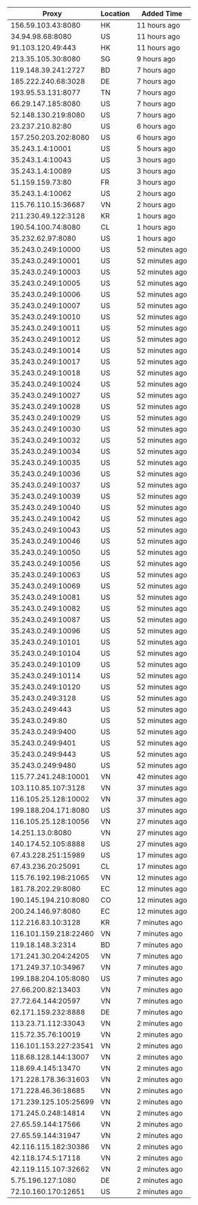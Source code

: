 | Proxy | Location | Added Time |
|---------|----------|------------|
| 156.59.103.43:8080 | HK | 11 hours ago |
| 34.94.98.68:8080 | US | 11 hours ago |
| 91.103.120.49:443 | HK | 11 hours ago |
| 213.35.105.30:8080 | SG | 9 hours ago |
| 119.148.39.241:2727 | BD | 7 hours ago |
| 185.222.240.68:3028 | DE | 7 hours ago |
| 193.95.53.131:8077 | TN | 7 hours ago |
| 66.29.147.185:8080 | US | 7 hours ago |
| 52.148.130.219:8080 | US | 7 hours ago |
| 23.237.210.82:80 | US | 6 hours ago |
| 157.250.203.202:8080 | US | 6 hours ago |
| 35.243.1.4:10001 | US | 5 hours ago |
| 35.243.1.4:10043 | US | 3 hours ago |
| 35.243.1.4:10089 | US | 3 hours ago |
| 51.159.159.73:80 | FR | 3 hours ago |
| 35.243.1.4:10062 | US | 2 hours ago |
| 115.76.110.15:36687 | VN | 2 hours ago |
| 211.230.49.122:3128 | KR | 1 hours ago |
| 190.54.100.74:8080 | CL | 1 hours ago |
| 35.232.62.97:8080 | US | 1 hours ago |
| 35.243.0.249:10000 | US | 52 minutes ago |
| 35.243.0.249:10001 | US | 52 minutes ago |
| 35.243.0.249:10003 | US | 52 minutes ago |
| 35.243.0.249:10005 | US | 52 minutes ago |
| 35.243.0.249:10006 | US | 52 minutes ago |
| 35.243.0.249:10007 | US | 52 minutes ago |
| 35.243.0.249:10010 | US | 52 minutes ago |
| 35.243.0.249:10011 | US | 52 minutes ago |
| 35.243.0.249:10012 | US | 52 minutes ago |
| 35.243.0.249:10014 | US | 52 minutes ago |
| 35.243.0.249:10017 | US | 52 minutes ago |
| 35.243.0.249:10018 | US | 52 minutes ago |
| 35.243.0.249:10024 | US | 52 minutes ago |
| 35.243.0.249:10027 | US | 52 minutes ago |
| 35.243.0.249:10028 | US | 52 minutes ago |
| 35.243.0.249:10029 | US | 52 minutes ago |
| 35.243.0.249:10030 | US | 52 minutes ago |
| 35.243.0.249:10032 | US | 52 minutes ago |
| 35.243.0.249:10034 | US | 52 minutes ago |
| 35.243.0.249:10035 | US | 52 minutes ago |
| 35.243.0.249:10036 | US | 52 minutes ago |
| 35.243.0.249:10037 | US | 52 minutes ago |
| 35.243.0.249:10039 | US | 52 minutes ago |
| 35.243.0.249:10040 | US | 52 minutes ago |
| 35.243.0.249:10042 | US | 52 minutes ago |
| 35.243.0.249:10043 | US | 52 minutes ago |
| 35.243.0.249:10046 | US | 52 minutes ago |
| 35.243.0.249:10050 | US | 52 minutes ago |
| 35.243.0.249:10056 | US | 52 minutes ago |
| 35.243.0.249:10063 | US | 52 minutes ago |
| 35.243.0.249:10069 | US | 52 minutes ago |
| 35.243.0.249:10081 | US | 52 minutes ago |
| 35.243.0.249:10082 | US | 52 minutes ago |
| 35.243.0.249:10087 | US | 52 minutes ago |
| 35.243.0.249:10096 | US | 52 minutes ago |
| 35.243.0.249:10101 | US | 52 minutes ago |
| 35.243.0.249:10104 | US | 52 minutes ago |
| 35.243.0.249:10109 | US | 52 minutes ago |
| 35.243.0.249:10114 | US | 52 minutes ago |
| 35.243.0.249:10120 | US | 52 minutes ago |
| 35.243.0.249:3128 | US | 52 minutes ago |
| 35.243.0.249:443 | US | 52 minutes ago |
| 35.243.0.249:80 | US | 52 minutes ago |
| 35.243.0.249:9400 | US | 52 minutes ago |
| 35.243.0.249:9401 | US | 52 minutes ago |
| 35.243.0.249:9443 | US | 52 minutes ago |
| 35.243.0.249:9480 | US | 52 minutes ago |
| 115.77.241.248:10001 | VN | 42 minutes ago |
| 103.110.85.107:3128 | VN | 37 minutes ago |
| 116.105.25.128:10002 | VN | 37 minutes ago |
| 199.188.204.171:8080 | US | 37 minutes ago |
| 116.105.25.128:10056 | VN | 27 minutes ago |
| 14.251.13.0:8080 | VN | 27 minutes ago |
| 140.174.52.105:8888 | US | 27 minutes ago |
| 67.43.228.251:15989 | US | 17 minutes ago |
| 67.43.236.20:25091 | CL | 17 minutes ago |
| 115.76.192.198:21065 | VN | 12 minutes ago |
| 181.78.202.29:8080 | EC | 12 minutes ago |
| 190.145.194.210:8080 | CO | 12 minutes ago |
| 200.24.146.97:8080 | EC | 12 minutes ago |
| 112.216.83.10:3128 | KR | 7 minutes ago |
| 116.101.159.218:22460 | VN | 7 minutes ago |
| 119.18.148.3:2314 | BD | 7 minutes ago |
| 171.241.30.204:24205 | VN | 7 minutes ago |
| 171.249.37.10:34967 | VN | 7 minutes ago |
| 199.188.204.105:8080 | US | 7 minutes ago |
| 27.66.200.82:13403 | VN | 7 minutes ago |
| 27.72.64.144:20597 | VN | 7 minutes ago |
| 62.171.159.232:8888 | DE | 7 minutes ago |
| 113.23.71.112:33043 | VN | 2 minutes ago |
| 115.72.35.76:10019 | VN | 2 minutes ago |
| 116.101.153.227:23541 | VN | 2 minutes ago |
| 118.68.128.144:13007 | VN | 2 minutes ago |
| 118.69.4.145:13470 | VN | 2 minutes ago |
| 171.228.178.36:31603 | VN | 2 minutes ago |
| 171.228.46.36:18685 | VN | 2 minutes ago |
| 171.239.125.105:25699 | VN | 2 minutes ago |
| 171.245.0.248:14814 | VN | 2 minutes ago |
| 27.65.59.144:17566 | VN | 2 minutes ago |
| 27.65.59.144:31947 | VN | 2 minutes ago |
| 42.116.115.182:30386 | VN | 2 minutes ago |
| 42.118.174.5:17118 | VN | 2 minutes ago |
| 42.119.115.107:32662 | VN | 2 minutes ago |
| 5.75.196.127:1080 | DE | 2 minutes ago |
| 72.10.160.170:12651 | US | 2 minutes ago |
